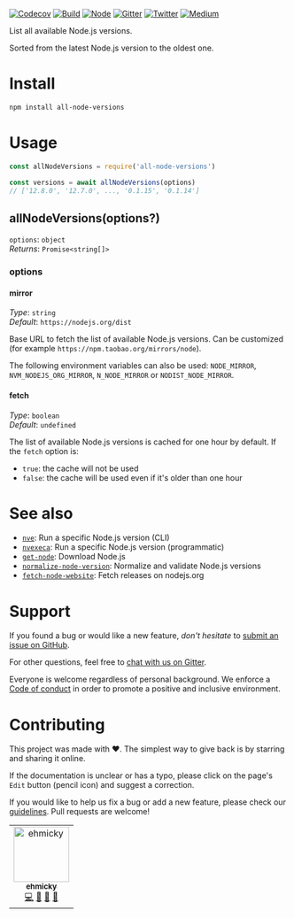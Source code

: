 [![Codecov](https://img.shields.io/codecov/c/github/ehmicky/all-node-versions.svg?label=tested&logo=codecov)](https://codecov.io/gh/ehmicky/all-node-versions)
[![Build](https://github.com/ehmicky/all-node-versions/workflows/Build/badge.svg)](https://github.com/ehmicky/all-node-versions/actions)
[![Node](https://img.shields.io/node/v/all-node-versions.svg?logo=node.js)](https://www.npmjs.com/package/all-node-versions)
[![Gitter](https://img.shields.io/gitter/room/ehmicky/all-node-versions.svg?logo=gitter)](https://gitter.im/ehmicky/all-node-versions)
[![Twitter](https://img.shields.io/badge/%E2%80%8B-twitter-4cc61e.svg?logo=twitter)](https://twitter.com/intent/follow?screen_name=ehmicky)
[![Medium](https://img.shields.io/badge/%E2%80%8B-medium-4cc61e.svg?logo=medium)](https://medium.com/@ehmicky)

List all available Node.js versions.

Sorted from the latest Node.js version to the oldest one.

# Install

```bash
npm install all-node-versions
```

# Usage

<!-- Remove 'eslint-skip' once estree supports top-level await -->
<!-- eslint-skip -->

```js
const allNodeVersions = require('all-node-versions')

const versions = await allNodeVersions(options)
// ['12.8.0', '12.7.0', ..., '0.1.15', '0.1.14']
```

## allNodeVersions(options?)

`options`: `object`\
_Returns_: `Promise<string[]>`

### options

#### mirror

_Type_: `string`\
_Default_: `https://nodejs.org/dist`

Base URL to fetch the list of available Node.js versions. Can be customized (for
example `https://npm.taobao.org/mirrors/node`).

The following environment variables can also be used: `NODE_MIRROR`,
`NVM_NODEJS_ORG_MIRROR`, `N_NODE_MIRROR` or `NODIST_NODE_MIRROR`.

#### fetch

_Type_: `boolean`\
_Default_: `undefined`

The list of available Node.js versions is cached for one hour by default. If the
`fetch` option is:

- `true`: the cache will not be used
- `false`: the cache will be used even if it's older than one hour

# See also

- [`nve`](https://github.com/ehmicky/nve): Run a specific Node.js version (CLI)
- [`nvexeca`](https://github.com/ehmicky/nve): Run a specific Node.js version
  (programmatic)
- [`get-node`](https://github.com/ehmicky/get-node): Download Node.js
- [`normalize-node-version`](https://github.com/ehmicky/normalize-node-version):
  Normalize and validate Node.js versions
- [`fetch-node-website`](https://github.com/ehmicky/fetch-node-website): Fetch
  releases on nodejs.org

# Support

If you found a bug or would like a new feature, _don't hesitate_ to
[submit an issue on GitHub](../../issues).

For other questions, feel free to
[chat with us on Gitter](https://gitter.im/ehmicky/all-node-versions).

Everyone is welcome regardless of personal background. We enforce a
[Code of conduct](CODE_OF_CONDUCT.md) in order to promote a positive and
inclusive environment.

# Contributing

This project was made with ❤️. The simplest way to give back is by starring and
sharing it online.

If the documentation is unclear or has a typo, please click on the page's `Edit`
button (pencil icon) and suggest a correction.

If you would like to help us fix a bug or add a new feature, please check our
[guidelines](CONTRIBUTING.md). Pull requests are welcome!

<!-- Thanks go to our wonderful contributors: -->

<!-- ALL-CONTRIBUTORS-LIST:START -->
<!-- prettier-ignore -->
<table><tr><td align="center"><a href="https://twitter.com/ehmicky"><img src="https://avatars2.githubusercontent.com/u/8136211?v=4" width="100px;" alt="ehmicky"/><br /><sub><b>ehmicky</b></sub></a><br /><a href="https://github.com/ehmicky/all-node-versions/commits?author=ehmicky" title="Code">💻</a> <a href="#design-ehmicky" title="Design">🎨</a> <a href="#ideas-ehmicky" title="Ideas, Planning, & Feedback">🤔</a> <a href="https://github.com/ehmicky/all-node-versions/commits?author=ehmicky" title="Documentation">📖</a></td></tr></table>

<!-- ALL-CONTRIBUTORS-LIST:END -->
